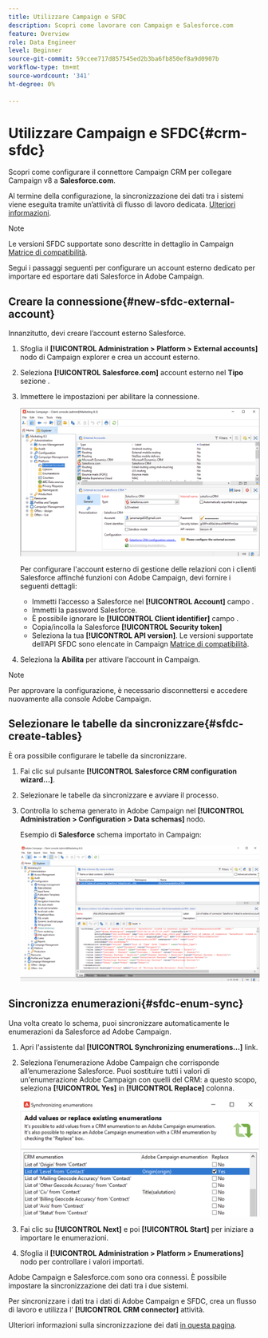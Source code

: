 ```yaml
---
title: Utilizzare Campaign e SFDC
description: Scopri come lavorare con Campaign e Salesforce.com
feature: Overview
role: Data Engineer
level: Beginner
source-git-commit: 59ccee717d857545ed2b3ba6fb850ef8a9d0907b
workflow-type: tm+mt
source-wordcount: '341'
ht-degree: 0%

---
```


# Utilizzare Campaign e SFDC{#crm-sfdc}

Scopri come configurare il connettore Campaign CRM per collegare Campaign v8 a **Salesforce.com**.

Al termine della configurazione, la sincronizzazione dei dati tra i sistemi viene eseguita tramite un’attività di flusso di lavoro dedicata. [Ulteriori informazioni](crm-data-sync.md).

>[!NOTE]
>
>Le versioni SFDC supportate sono descritte in dettaglio in Campaign [Matrice di compatibilità](../start/compatibility-matrix.md).


Segui i passaggi seguenti per configurare un account esterno dedicato per importare ed esportare dati Salesforce in Adobe Campaign.

## Creare la connessione{#new-sfdc-external-account}

Innanzitutto, devi creare l’account esterno Salesforce.

1. Sfoglia il **[!UICONTROL Administration > Platform > External accounts]** nodo di Campaign explorer e crea un account esterno.
1. Seleziona **[!UICONTROL Salesforce.com]** account esterno nel **Tipo** sezione .
1. Immettere le impostazioni per abilitare la connessione.

   ![](assets/sfdc-external-account.png)

   Per configurare l&#39;account esterno di gestione delle relazioni con i clienti Salesforce affinché funzioni con Adobe Campaign, devi fornire i seguenti dettagli:

   * Immetti l’accesso a Salesforce nel **[!UICONTROL Account]** campo .
   * Immetti la password Salesforce.
   * È possibile ignorare le **[!UICONTROL Client identifier]** campo .
   * Copia/incolla la Salesforce **[!UICONTROL Security token]**
   * Seleziona la tua **[!UICONTROL API version]**. Le versioni supportate dell’API SFDC sono elencate in Campaign [Matrice di compatibilità](../start/compatibility-matrix.md).

1. Seleziona la **Abilita** per attivare l’account in Campaign.

>[!NOTE]
>
>Per approvare la configurazione, è necessario disconnettersi e accedere nuovamente alla console Adobe Campaign.

## Selezionare le tabelle da sincronizzare{#sfdc-create-tables}

È ora possibile configurare le tabelle da sincronizzare.

1. Fai clic sul pulsante **[!UICONTROL Salesforce CRM configuration wizard...]**.
1. Selezionare le tabelle da sincronizzare e avviare il processo.
1. Controlla lo schema generato in Adobe Campaign nel **[!UICONTROL Administration > Configuration > Data schemas]** nodo.

   Esempio di **Salesforce** schema importato in Campaign:

   ![](assets/sfdc-schemas.png)

## Sincronizza enumerazioni{#sfdc-enum-sync}

Una volta creato lo schema, puoi sincronizzare automaticamente le enumerazioni da Salesforce ad Adobe Campaign.

1. Apri l&#39;assistente dal  **[!UICONTROL Synchronizing enumerations...]** link.
1. Seleziona l’enumerazione Adobe Campaign che corrisponde all’enumerazione Salesforce.
Puoi sostituire tutti i valori di un&#39;enumerazione Adobe Campaign con quelli del CRM: a questo scopo, seleziona **[!UICONTROL Yes]** in **[!UICONTROL Replace]** colonna.

   ![](assets/sfdc-enum.png)

1. Fai clic su **[!UICONTROL Next]** e poi **[!UICONTROL Start]** per iniziare a importare le enumerazioni.

1. Sfoglia il **[!UICONTROL Administration > Platform > Enumerations]** nodo per controllare i valori importati.


Adobe Campaign e Salesforce.com sono ora connessi. È possibile impostare la sincronizzazione dei dati tra i due sistemi.

Per sincronizzare i dati tra i dati di Adobe Campaign e SFDC, crea un flusso di lavoro e utilizza l’ **[!UICONTROL CRM connector]** attività.

Ulteriori informazioni sulla sincronizzazione dei dati [in questa pagina](crm-data-sync.md).
